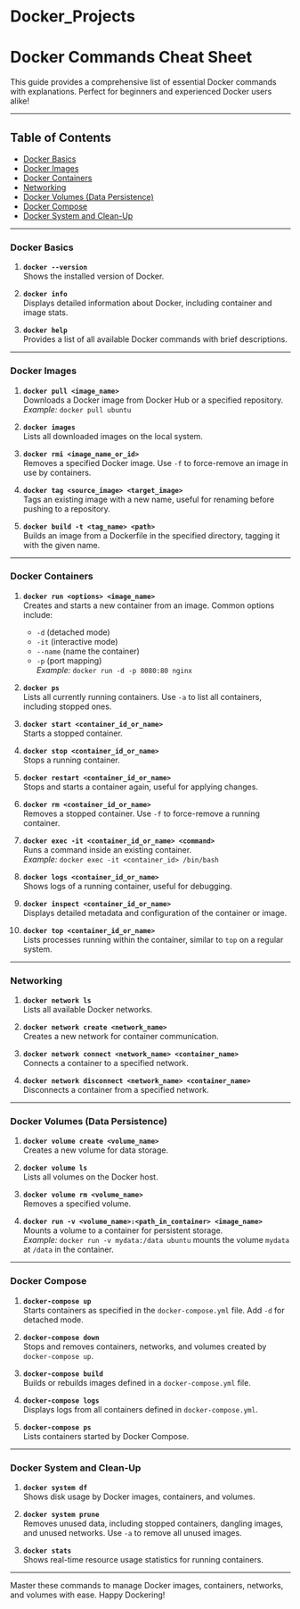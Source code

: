 # Docker_Projects
# Docker Commands Cheat Sheet

This guide provides a comprehensive list of essential Docker commands with explanations. Perfect for beginners and experienced Docker users alike!

---

## Table of Contents

- [Docker Basics](#docker-basics)
- [Docker Images](#docker-images)
- [Docker Containers](#docker-containers)
- [Networking](#networking)
- [Docker Volumes (Data Persistence)](#docker-volumes-data-persistence)
- [Docker Compose](#docker-compose)
- [Docker System and Clean-Up](#docker-system-and-clean-up)

---

### Docker Basics

1. **`docker --version`**  
   Shows the installed version of Docker.

2. **`docker info`**  
   Displays detailed information about Docker, including container and image stats.

3. **`docker help`**  
   Provides a list of all available Docker commands with brief descriptions.

---

### Docker Images

1. **`docker pull <image_name>`**  
   Downloads a Docker image from Docker Hub or a specified repository.  
   *Example:* `docker pull ubuntu`

2. **`docker images`**  
   Lists all downloaded images on the local system.

3. **`docker rmi <image_name_or_id>`**  
   Removes a specified Docker image. Use `-f` to force-remove an image in use by containers.

4. **`docker tag <source_image> <target_image>`**  
   Tags an existing image with a new name, useful for renaming before pushing to a repository.

5. **`docker build -t <tag_name> <path>`**  
   Builds an image from a Dockerfile in the specified directory, tagging it with the given name.

---

### Docker Containers

1. **`docker run <options> <image_name>`**  
   Creates and starts a new container from an image. Common options include:
   - `-d` (detached mode)
   - `-it` (interactive mode)
   - `--name` (name the container)
   - `-p` (port mapping)  
   *Example:* `docker run -d -p 8080:80 nginx`

2. **`docker ps`**  
   Lists all currently running containers. Use `-a` to list all containers, including stopped ones.

3. **`docker start <container_id_or_name>`**  
   Starts a stopped container.

4. **`docker stop <container_id_or_name>`**  
   Stops a running container.

5. **`docker restart <container_id_or_name>`**  
   Stops and starts a container again, useful for applying changes.

6. **`docker rm <container_id_or_name>`**  
   Removes a stopped container. Use `-f` to force-remove a running container.

7. **`docker exec -it <container_id_or_name> <command>`**  
   Runs a command inside an existing container.  
   *Example:* `docker exec -it <container_id> /bin/bash`

8. **`docker logs <container_id_or_name>`**  
   Shows logs of a running container, useful for debugging.

9. **`docker inspect <container_id_or_name>`**  
   Displays detailed metadata and configuration of the container or image.

10. **`docker top <container_id_or_name>`**  
    Lists processes running within the container, similar to `top` on a regular system.

---

### Networking

1. **`docker network ls`**  
   Lists all available Docker networks.

2. **`docker network create <network_name>`**  
   Creates a new network for container communication.

3. **`docker network connect <network_name> <container_name>`**  
   Connects a container to a specified network.

4. **`docker network disconnect <network_name> <container_name>`**  
   Disconnects a container from a specified network.

---

### Docker Volumes (Data Persistence)

1. **`docker volume create <volume_name>`**  
   Creates a new volume for data storage.

2. **`docker volume ls`**  
   Lists all volumes on the Docker host.

3. **`docker volume rm <volume_name>`**  
   Removes a specified volume.

4. **`docker run -v <volume_name>:<path_in_container> <image_name>`**  
   Mounts a volume to a container for persistent storage.  
   *Example:* `docker run -v mydata:/data ubuntu` mounts the volume `mydata` at `/data` in the container.

---

### Docker Compose

1. **`docker-compose up`**  
   Starts containers as specified in the `docker-compose.yml` file. Add `-d` for detached mode.

2. **`docker-compose down`**  
   Stops and removes containers, networks, and volumes created by `docker-compose up`.

3. **`docker-compose build`**  
   Builds or rebuilds images defined in a `docker-compose.yml` file.

4. **`docker-compose logs`**  
   Displays logs from all containers defined in `docker-compose.yml`.

5. **`docker-compose ps`**  
   Lists containers started by Docker Compose.

---

### Docker System and Clean-Up

1. **`docker system df`**  
   Shows disk usage by Docker images, containers, and volumes.

2. **`docker system prune`**  
   Removes unused data, including stopped containers, dangling images, and unused networks. Use `-a` to remove all unused images.

3. **`docker stats`**  
   Shows real-time resource usage statistics for running containers.

---

Master these commands to manage Docker images, containers, networks, and volumes with ease. Happy Dockering!
